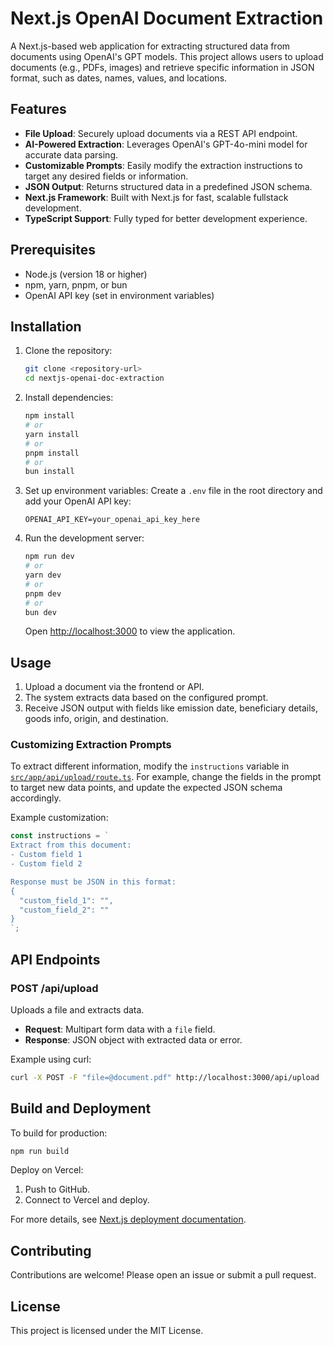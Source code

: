 # Next.js OpenAI Document Extraction

A Next.js-based web application for extracting structured data from documents using OpenAI's GPT models. This project allows users to upload documents (e.g., PDFs, images) and retrieve specific information in JSON format, such as dates, names, values, and locations.

## Features

- **File Upload**: Securely upload documents via a REST API endpoint.
- **AI-Powered Extraction**: Leverages OpenAI's GPT-4o-mini model for accurate data parsing.
- **Customizable Prompts**: Easily modify the extraction instructions to target any desired fields or information.
- **JSON Output**: Returns structured data in a predefined JSON schema.
- **Next.js Framework**: Built with Next.js for fast, scalable fullstack development.
- **TypeScript Support**: Fully typed for better development experience.

## Prerequisites

- Node.js (version 18 or higher)
- npm, yarn, pnpm, or bun
- OpenAI API key (set in environment variables)

## Installation

1. Clone the repository:

   ```bash
   git clone <repository-url>
   cd nextjs-openai-doc-extraction
   ```

2. Install dependencies:

   ```bash
   npm install
   # or
   yarn install
   # or
   pnpm install
   # or
   bun install
   ```

3. Set up environment variables:
   Create a `.env` file in the root directory and add your OpenAI API key:

   ```
   OPENAI_API_KEY=your_openai_api_key_here
   ```

4. Run the development server:

   ```bash
   npm run dev
   # or
   yarn dev
   # or
   pnpm dev
   # or
   bun dev
   ```

   Open [http://localhost:3000](http://localhost:3000) to view the application.

## Usage

1. Upload a document via the frontend or API.
2. The system extracts data based on the configured prompt.
3. Receive JSON output with fields like emission date, beneficiary details, goods info, origin, and destination.

### Customizing Extraction Prompts

To extract different information, modify the `instructions` variable in [`src/app/api/upload/route.ts`](src/app/api/upload/route.ts). For example, change the fields in the prompt to target new data points, and update the expected JSON schema accordingly.

Example customization:

```typescript
const instructions = `
Extract from this document:
- Custom field 1
- Custom field 2

Response must be JSON in this format:
{
  "custom_field_1": "",
  "custom_field_2": ""
}
`;
```

## API Endpoints

### POST /api/upload

Uploads a file and extracts data.

- **Request**: Multipart form data with a `file` field.
- **Response**: JSON object with extracted data or error.

Example using curl:

```bash
curl -X POST -F "file=@document.pdf" http://localhost:3000/api/upload
```

## Build and Deployment

To build for production:

```bash
npm run build
```

Deploy on Vercel:

1. Push to GitHub.
2. Connect to Vercel and deploy.

For more details, see [Next.js deployment documentation](https://nextjs.org/docs/app/building-your-application/deploying).

## Contributing

Contributions are welcome! Please open an issue or submit a pull request.

## License

This project is licensed under the MIT License.
